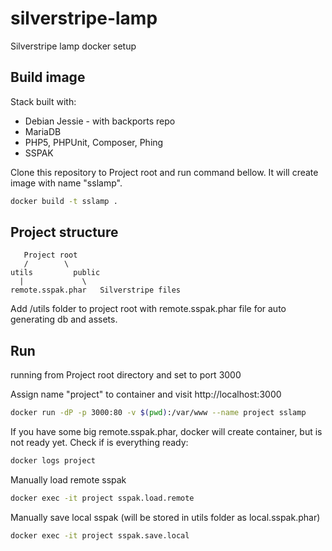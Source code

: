 # silverstripe-lamp
Silverstripe lamp docker setup

## Build image

Stack built with:
- Debian Jessie - with backports repo
- MariaDB
- PHP5, PHPUnit, Composer, Phing
- SSPAK

Clone this repository to Project root and run command bellow. It will create image with name "sslamp".
```bash
docker build -t sslamp .
```

## Project structure


       Project root
       /      	\
    utils    	  public
      |         	\
    remote.sspak.phar  	Silverstripe files


Add /utils folder to project root with remote.sspak.phar file for auto generating db and assets.

## Run

running from Project root directory and set to port 3000

Assign name "project" to container and visit http://localhost:3000
```bash
docker run -dP -p 3000:80 -v $(pwd):/var/www --name project sslamp
```

If you have some big remote.sspak.phar, docker will create container, but is not ready yet. Check if is everything ready:
```bash
docker logs project
```

Manually load remote sspak
```bash
docker exec -it project sspak.load.remote
```

Manually save local sspak (will be stored in utils folder as local.sspak.phar)
```bash
docker exec -it project sspak.save.local
```
